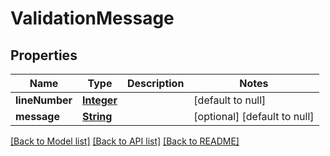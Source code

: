 # ValidationMessage
## Properties

Name | Type | Description | Notes
------------ | ------------- | ------------- | -------------
**lineNumber** | [**Integer**](integer) |  | [default to null]
**message** | [**String**](string) |  | [optional] [default to null]

[[Back to Model list]](../README#documentation-for-models) [[Back to API list]](../README#documentation-for-api-endpoints) [[Back to README]](../README)

